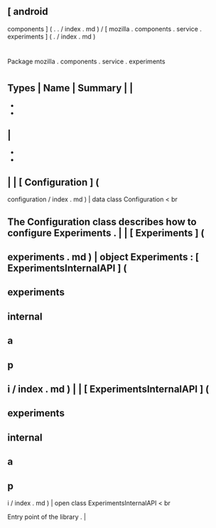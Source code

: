 [
android
-
components
]
(
.
.
/
index
.
md
)
/
[
mozilla
.
components
.
service
.
experiments
]
(
.
/
index
.
md
)
#
#
Package
mozilla
.
components
.
service
.
experiments
#
#
#
Types
|
Name
|
Summary
|
|
-
-
-
|
-
-
-
|
|
[
Configuration
]
(
-
configuration
/
index
.
md
)
|
data
class
Configuration
<
br
>
The
Configuration
class
describes
how
to
configure
Experiments
.
|
|
[
Experiments
]
(
-
experiments
.
md
)
|
object
Experiments
:
[
ExperimentsInternalAPI
]
(
-
experiments
-
internal
-
a
-
p
-
i
/
index
.
md
)
|
|
[
ExperimentsInternalAPI
]
(
-
experiments
-
internal
-
a
-
p
-
i
/
index
.
md
)
|
open
class
ExperimentsInternalAPI
<
br
>
Entry
point
of
the
library
.
|
